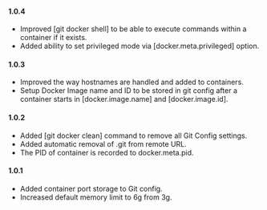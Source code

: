 #### 1.0.4
* Improved [git docker shell] to be able to execute commands within a container if it exists.
* Added ability to set privileged mode via [docker.meta.privileged] option.

#### 1.0.3
* Improved the way hostnames are handled and added to containers. 
* Setup Docker Image name and ID to be stored in git config after a container starts in [docker.image.name] and [docker.image.id].

#### 1.0.2
* Added [git docker clean] command to remove all Git Config settings.
* Added automatic removal of .git from remote URL.
* The PID of container is recorded to docker.meta.pid.

#### 1.0.1
* Added container port storage to Git config.
* Increased default memory limit to 6g from 3g.